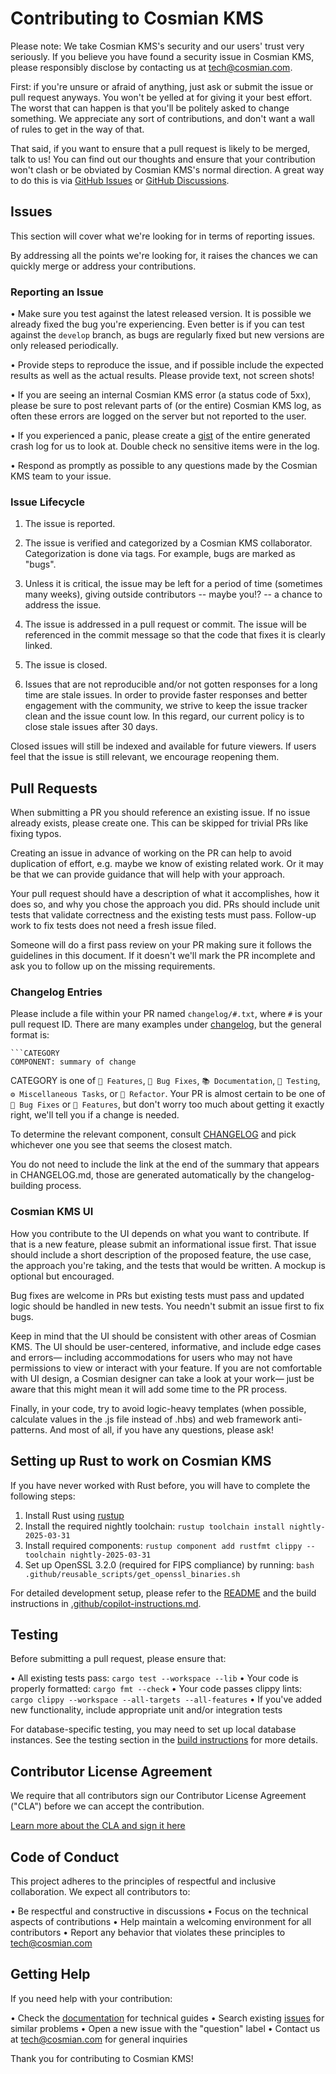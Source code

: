 # Contributing to Cosmian KMS

Please note: We take Cosmian KMS's security and our users' trust very seriously. If you believe you have found a
security issue in Cosmian KMS, please responsibly disclose by contacting us at
[tech@cosmian.com](mailto:tech@cosmian.com).

First: if you're unsure or afraid of anything, just ask or submit the issue or pull request anyways. You won't be
yelled at for giving it your best effort. The worst that can happen is that you'll be politely asked to change
something. We appreciate any sort of contributions, and don't want a wall of rules to get in the way of that.

That said, if you want to ensure that a pull request is likely to be merged, talk to us! You can find out our thoughts
and ensure that your contribution won't clash or be obviated by Cosmian KMS's normal direction. A great way to do this
is via [GitHub Issues](https://github.com/Cosmian/kms/issues) or [GitHub Discussions](https://github.com/Cosmian/kms/discussions).

## Issues

This section will cover what we're looking for in terms of reporting issues.

By addressing all the points we're looking for, it raises the chances we can quickly merge or address your contributions.

### Reporting an Issue

• Make sure you test against the latest released version. It is possible we already fixed the bug you're experiencing.
Even better is if you can test against the `develop` branch, as bugs are regularly fixed but new versions are only
released periodically.

• Provide steps to reproduce the issue, and if possible include the expected results as well as the actual results.
Please provide text, not screen shots!

• If you are seeing an internal Cosmian KMS error (a status code of 5xx), please be sure to post relevant parts of
(or the entire) Cosmian KMS log, as often these errors are logged on the server but not reported to the user.

• If you experienced a panic, please create a [gist](https://gist.github.com/) of the entire generated crash log for
us to look at. Double check no sensitive items were in the log.

• Respond as promptly as possible to any questions made by the Cosmian KMS team to your issue.

### Issue Lifecycle

1. The issue is reported.

2. The issue is verified and categorized by a Cosmian KMS collaborator. Categorization is done via tags. For example,
   bugs are marked as "bugs".

3. Unless it is critical, the issue may be left for a period of time (sometimes many weeks), giving outside
   contributors -- maybe you!? -- a chance to address the issue.

4. The issue is addressed in a pull request or commit. The issue will be referenced in the commit message so that the
   code that fixes it is clearly linked.

5. The issue is closed.

6. Issues that are not reproducible and/or not gotten responses for a long time are stale issues. In order to provide
   faster responses and better engagement with the community, we strive to keep the issue tracker clean and the issue
   count low. In this regard, our current policy is to close stale issues after 30 days.

Closed issues will still be indexed and available for future viewers. If users feel that the issue is still relevant,
we encourage reopening them.

## Pull Requests

When submitting a PR you should reference an existing issue. If no issue already exists, please create one. This can be
skipped for trivial PRs like fixing typos.

Creating an issue in advance of working on the PR can help to avoid duplication of effort, e.g. maybe we know of
existing related work. Or it may be that we can provide guidance that will help with your approach.

Your pull request should have a description of what it accomplishes, how it does so, and why you chose the approach you
did. PRs should include unit tests that validate correctness and the existing tests must pass. Follow-up work to fix
tests does not need a fresh issue filed.

Someone will do a first pass review on your PR making sure it follows the guidelines in this document. If it doesn't
we'll mark the PR incomplete and ask you to follow up on the missing requirements.

### Changelog Entries

Please include a file within your PR named `changelog/#.txt`, where `#` is your pull request ID. There are many
examples under [changelog](changelog), but the general format is:

```text
```CATEGORY
COMPONENT: summary of change
```

CATEGORY is one of `🚀 Features`, `🐛 Bug Fixes`, `📚 Documentation`, `🧪 Testing`, `⚙️ Miscellaneous Tasks`, or
`🚜 Refactor`. Your PR is almost certain to be one of `🐛 Bug Fixes` or `🚀 Features`, but don't worry too much about
getting it exactly right, we'll tell you if a change is needed.

To determine the relevant component, consult [CHANGELOG](CHANGELOG.md) and pick whichever one you see that seems the
closest match.

You do not need to include the link at the end of the summary that appears in CHANGELOG.md, those are generated
automatically by the changelog-building process.

### Cosmian KMS UI

How you contribute to the UI depends on what you want to contribute. If that is a new feature, please submit an
informational issue first. That issue should include a short description of the proposed feature, the use case, the
approach you're taking, and the tests that would be written. A mockup is optional but encouraged.

Bug fixes are welcome in PRs but existing tests must pass and updated logic should be handled in new tests. You needn't
submit an issue first to fix bugs.

Keep in mind that the UI should be consistent with other areas of Cosmian KMS. The UI should be user-centered,
informative, and include edge cases and errors— including accommodations for users who may not have permissions to view
or interact with your feature. If you are not comfortable with UI design, a Cosmian designer can take a look at your
work— just be aware that this might mean it will add some time to the PR process.

Finally, in your code, try to avoid logic-heavy templates (when possible, calculate values in the .js file instead of
.hbs) and web framework anti-patterns. And most of all, if you have any questions, please ask!

## Setting up Rust to work on Cosmian KMS

If you have never worked with Rust before, you will have to complete the following steps:

1. Install Rust using [rustup](https://rustup.rs/)
2. Install the required nightly toolchain: `rustup toolchain install nightly-2025-03-31`
3. Install required components: `rustup component add rustfmt clippy --toolchain nightly-2025-03-31`
4. Set up OpenSSL 3.2.0 (required for FIPS compliance) by running: `bash .github/reusable_scripts/get_openssl_binaries.sh`

For detailed development setup, please refer to the [README](README.md) and the build instructions in
[.github/copilot-instructions.md](.github/copilot-instructions.md).

## Testing

Before submitting a pull request, please ensure that:

• All existing tests pass: `cargo test --workspace --lib`
• Your code is properly formatted: `cargo fmt --check`
• Your code passes clippy lints: `cargo clippy --workspace --all-targets --all-features`
• If you've added new functionality, include appropriate unit and/or integration tests

For database-specific testing, you may need to set up local database instances. See the testing section in the
[build instructions](.github/copilot-instructions.md) for more details.

## Contributor License Agreement

We require that all contributors sign our Contributor License Agreement ("CLA") before we can accept the contribution.

[Learn more about the CLA and sign it here](CLA.md)

## Code of Conduct

This project adheres to the principles of respectful and inclusive collaboration. We expect all contributors to:

• Be respectful and constructive in discussions
• Focus on the technical aspects of contributions
• Help maintain a welcoming environment for all contributors
• Report any behavior that violates these principles to [tech@cosmian.com](mailto:tech@cosmian.com)

## Getting Help

If you need help with your contribution:

• Check the [documentation](documentation/) for technical guides
• Search existing [issues](https://github.com/Cosmian/kms/issues) for similar problems
• Open a new issue with the "question" label
• Contact us at [tech@cosmian.com](mailto:tech@cosmian.com) for general inquiries

Thank you for contributing to Cosmian KMS!
